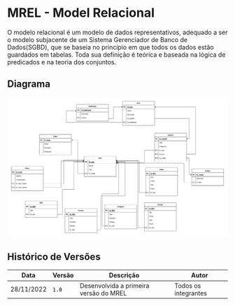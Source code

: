 # MREL - Model Relacional

O modelo relacional é um modelo de dados representativos, adequado a ser o modelo subjacente de um Sistema Gerenciador de Banco de Dados(SGBD), que se baseia no princípio em que todos os dados estão guardados em tabelas. Toda sua definição é teórica e baseada na lógica de predicados e na teoria dos conjuntos.

## Diagrama

<p align="center">
  <img  src="images/../../images/MREL.png">
</p>

## Histórico de Versões

| Data       | Versão | Descrição                              | Autor                |
| ---------- | ------ | -------------------------------------- | -------------------- |
| 28/11/2022 | `1.0`  | Desenvolvida a primeira versão do MREL | Todos os integrantes |
